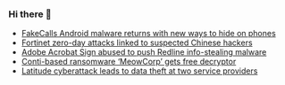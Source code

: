 ### Hi there 👋

<!--START_SECTION:feed-->
* [FakeCalls Android malware returns with new ways to hide on phones](https://www.bleepingcomputer.com/news/security/fakecalls-android-malware-returns-with-new-ways-to-hide-on-phones/)
* [Fortinet zero-day attacks linked to suspected Chinese hackers](https://www.bleepingcomputer.com/news/security/fortinet-zero-day-attacks-linked-to-suspected-chinese-hackers/)
* [Adobe Acrobat Sign abused to push Redline info-stealing malware](https://www.bleepingcomputer.com/news/security/adobe-acrobat-sign-abused-to-push-redline-info-stealing-malware/)
* [Conti-based ransomware ‘MeowCorp’ gets free decryptor](https://www.bleepingcomputer.com/news/security/conti-based-ransomware-meowcorp-gets-free-decryptor/)
* [Latitude cyberattack leads to data theft at two service providers](https://www.bleepingcomputer.com/news/security/latitude-cyberattack-leads-to-data-theft-at-two-service-providers/)
<!--END_SECTION:feed-->

<!--
**frankenk/frankenk** is a ✨ _special_ ✨ repository because its `README.md` (this file) appears on your GitHub profile.

Here are some ideas to get you started:

- 🔭 I’m currently working on ...
- 🌱 I’m currently learning ...
- 👯 I’m looking to collaborate on ...
- 🤔 I’m looking for help with ...
- 💬 Ask me about ...
- 📫 How to reach me: ...
- 😄 Pronouns: ...
- ⚡ Fun fact: ...
-->



